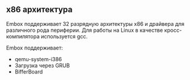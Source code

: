 ## x86 архитектура

Embox поддерживает 32 разрядную архитектуры x86 и драйвера для различного рода периферии. Для работы на Linux в качестве кросс-компилятора используется gcc.

Embox поддерживает:

 * qemu-system-i386
 * Загрузка через GRUB
 * BifferBoard
